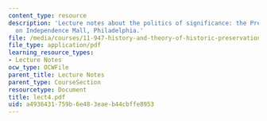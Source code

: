 ```yaml
---
content_type: resource
description: 'Lecture notes about the politics of significance: the President''s House
  on Independence Mall, Philadelphia.'
file: /media/courses/11-947-history-and-theory-of-historic-preservation-spring-2007/a4936431759b6e483eaeb44cbffe8953_lect4.pdf
file_type: application/pdf
learning_resource_types:
- Lecture Notes
ocw_type: OCWFile
parent_title: Lecture Notes
parent_type: CourseSection
resourcetype: Document
title: lect4.pdf
uid: a4936431-759b-6e48-3eae-b44cbffe8953
---
```

